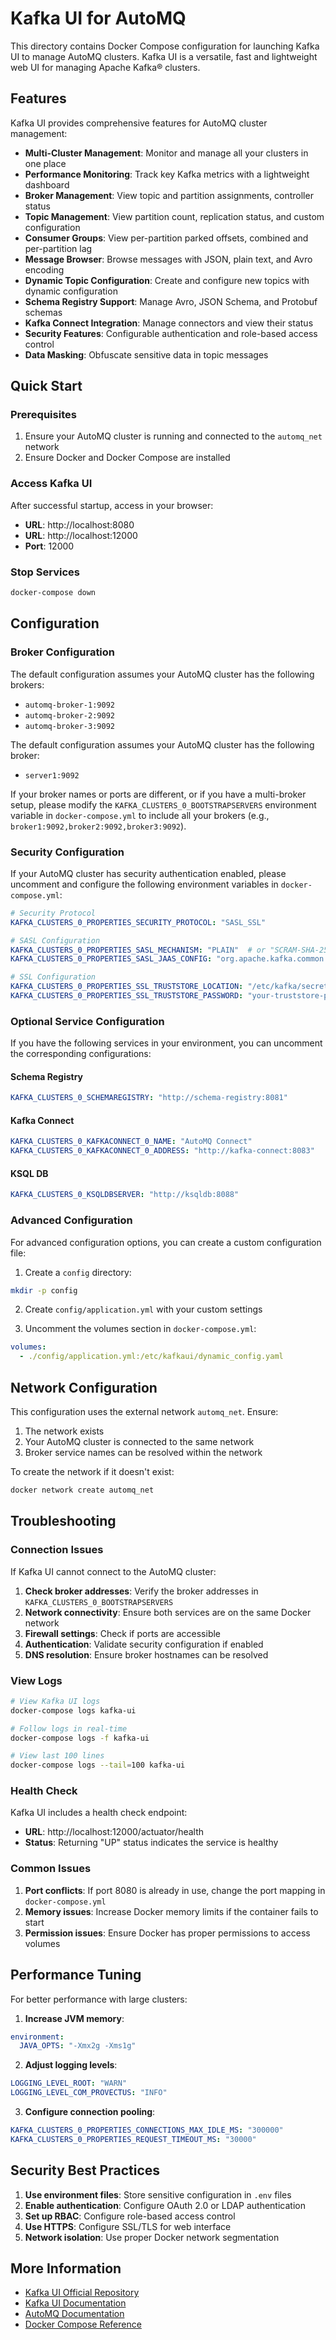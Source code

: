 # Kafka UI for AutoMQ

This directory contains Docker Compose configuration for launching Kafka UI to manage AutoMQ clusters. Kafka UI is a versatile, fast and lightweight web UI for managing Apache Kafka® clusters.

## Features

Kafka UI provides comprehensive features for AutoMQ cluster management:

- **Multi-Cluster Management**: Monitor and manage all your clusters in one place
- **Performance Monitoring**: Track key Kafka metrics with a lightweight dashboard
- **Broker Management**: View topic and partition assignments, controller status
- **Topic Management**: View partition count, replication status, and custom configuration
- **Consumer Groups**: View per-partition parked offsets, combined and per-partition lag
- **Message Browser**: Browse messages with JSON, plain text, and Avro encoding
- **Dynamic Topic Configuration**: Create and configure new topics with dynamic configuration
- **Schema Registry Support**: Manage Avro, JSON Schema, and Protobuf schemas
- **Kafka Connect Integration**: Manage connectors and view their status
- **Security Features**: Configurable authentication and role-based access control
- **Data Masking**: Obfuscate sensitive data in topic messages

## Quick Start

### Prerequisites

1. Ensure your AutoMQ cluster is running and connected to the `automq_net` network
2. Ensure Docker and Docker Compose are installed

### Access Kafka UI

After successful startup, access in your browser:
- **URL**: http://localhost:8080
- **URL**: http://localhost:12000
- **Port**: 12000

### Stop Services

```bash
docker-compose down
```

## Configuration

### Broker Configuration

The default configuration assumes your AutoMQ cluster has the following brokers:
- `automq-broker-1:9092`
- `automq-broker-2:9092`
- `automq-broker-3:9092`

The default configuration assumes your AutoMQ cluster has the following broker:
- `server1:9092`

If your broker names or ports are different, or if you have a multi-broker setup, please modify the `KAFKA_CLUSTERS_0_BOOTSTRAPSERVERS` environment variable in `docker-compose.yml` to include all your brokers (e.g., `broker1:9092,broker2:9092,broker3:9092`).

### Security Configuration

If your AutoMQ cluster has security authentication enabled, please uncomment and configure the following environment variables in `docker-compose.yml`:

```yaml
# Security Protocol
KAFKA_CLUSTERS_0_PROPERTIES_SECURITY_PROTOCOL: "SASL_SSL"

# SASL Configuration
KAFKA_CLUSTERS_0_PROPERTIES_SASL_MECHANISM: "PLAIN"  # or "SCRAM-SHA-256", "SCRAM-SHA-512"
KAFKA_CLUSTERS_0_PROPERTIES_SASL_JAAS_CONFIG: "org.apache.kafka.common.security.plain.PlainLoginModule required username='your-username' password='your-password';"

# SSL Configuration
KAFKA_CLUSTERS_0_PROPERTIES_SSL_TRUSTSTORE_LOCATION: "/etc/kafka/secrets/kafka.client.truststore.jks"
KAFKA_CLUSTERS_0_PROPERTIES_SSL_TRUSTSTORE_PASSWORD: "your-truststore-password"
```

### Optional Service Configuration

If you have the following services in your environment, you can uncomment the corresponding configurations:

#### Schema Registry
```yaml
KAFKA_CLUSTERS_0_SCHEMAREGISTRY: "http://schema-registry:8081"
```

#### Kafka Connect
```yaml
KAFKA_CLUSTERS_0_KAFKACONNECT_0_NAME: "AutoMQ Connect"
KAFKA_CLUSTERS_0_KAFKACONNECT_0_ADDRESS: "http://kafka-connect:8083"
```

#### KSQL DB
```yaml
KAFKA_CLUSTERS_0_KSQLDBSERVER: "http://ksqldb:8088"
```

### Advanced Configuration

For advanced configuration options, you can create a custom configuration file:

1. Create a `config` directory:
```bash
mkdir -p config
```

2. Create `config/application.yml` with your custom settings

3. Uncomment the volumes section in `docker-compose.yml`:
```yaml
volumes:
  - ./config/application.yml:/etc/kafkaui/dynamic_config.yaml
```

## Network Configuration

This configuration uses the external network `automq_net`. Ensure:
1. The network exists
2. Your AutoMQ cluster is connected to the same network
3. Broker service names can be resolved within the network

To create the network if it doesn't exist:
```bash
docker network create automq_net
```

## Troubleshooting

### Connection Issues

If Kafka UI cannot connect to the AutoMQ cluster:

1. **Check broker addresses**: Verify the broker addresses in `KAFKA_CLUSTERS_0_BOOTSTRAPSERVERS`
2. **Network connectivity**: Ensure both services are on the same Docker network
3. **Firewall settings**: Check if ports are accessible
4. **Authentication**: Validate security configuration if enabled
5. **DNS resolution**: Ensure broker hostnames can be resolved

### View Logs

```bash
# View Kafka UI logs
docker-compose logs kafka-ui

# Follow logs in real-time
docker-compose logs -f kafka-ui

# View last 100 lines
docker-compose logs --tail=100 kafka-ui
```

### Health Check

Kafka UI includes a health check endpoint:
- **URL**: http://localhost:12000/actuator/health
- **Status**: Returning "UP" status indicates the service is healthy

### Common Issues

1. **Port conflicts**: If port 8080 is already in use, change the port mapping in `docker-compose.yml`
2. **Memory issues**: Increase Docker memory limits if the container fails to start
3. **Permission issues**: Ensure Docker has proper permissions to access volumes

## Performance Tuning

For better performance with large clusters:

1. **Increase JVM memory**:
```yaml
environment:
  JAVA_OPTS: "-Xmx2g -Xms1g"
```

2. **Adjust logging levels**:
```yaml
LOGGING_LEVEL_ROOT: "WARN"
LOGGING_LEVEL_COM_PROVECTUS: "INFO"
```

3. **Configure connection pooling**:
```yaml
KAFKA_CLUSTERS_0_PROPERTIES_CONNECTIONS_MAX_IDLE_MS: "300000"
KAFKA_CLUSTERS_0_PROPERTIES_REQUEST_TIMEOUT_MS: "30000"
```

## Security Best Practices

1. **Use environment files**: Store sensitive configuration in `.env` files
2. **Enable authentication**: Configure OAuth 2.0 or LDAP authentication
3. **Set up RBAC**: Configure role-based access control
4. **Use HTTPS**: Configure SSL/TLS for web interface
5. **Network isolation**: Use proper Docker network segmentation

## More Information

- [Kafka UI Official Repository](https://github.com/provectus/kafka-ui)
- [Kafka UI Documentation](https://docs.kafka-ui.provectus.io/)
- [AutoMQ Documentation](https://docs.automq.com/)
- [Docker Compose Reference](https://docs.docker.com/compose/)